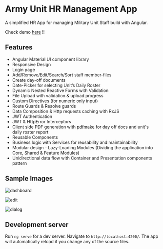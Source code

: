 # Army Unit HR Management App

A simplified HR App for managing Military Unit Staff build with Angular.

Check demo [here](https://armyhr-app.web.app) !! 

## Features

- Angular Material UI component library
- Responsive Design
- Login page
- Add/Remove/Edit/Search/Sort staff member-files
- Create day-off documents
- Date-Picker for selecting Unit’s Daily Roster
- Dynamic Nested Reactive Forms with Validation 
- File Upload with validation & upload progress
- Custom Directives (for numeric only input)
- Route Guards & Resolve guards
- Data Composition & Http requests caching with RxJS
- JWT Authentication
- JWT & HttpError Interceptors
- Client side PDF generation with [pdfmake](https://github.com/bpampuch/pdfmake) for day off docs and unit's daily roster report
- Reusable Components
- Business logic with Services for reusability and maintainability
- Modular design - Lazy-Loading Modules (Dividing the application into Core, Shared & Feature Modules)
- Unidirectional data flow with Container and Presentation components pattern

## Sample Images

![dashboard](https://user-images.githubusercontent.com/32598290/97626629-c9b98e00-1a32-11eb-8992-0147f7ae5b78.JPG)

![edit](https://user-images.githubusercontent.com/32598290/97626664-d8a04080-1a32-11eb-980b-e49bcf5c07cb.JPG)

![dialog](https://user-images.githubusercontent.com/32598290/97626673-da6a0400-1a32-11eb-8387-a678c48759a4.JPG)

## Development server

Run `ng serve` for a dev server. Navigate to `http://localhost:4200/`. The app will automatically reload if you change any of the source files.



